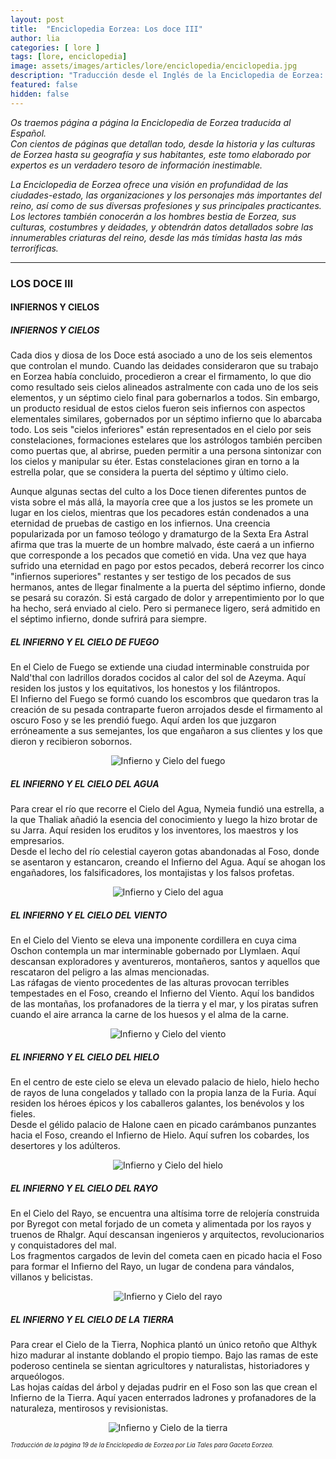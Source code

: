 ```yaml
---
layout: post
title:  "Enciclopedia Eorzea: Los doce III"
author: lia
categories: [ lore ]
tags: [lore, enciclopedia]
image: assets/images/articles/lore/enciclopedia/enciclopedia.jpg
description: "Traducción desde el Inglés de la Enciclopedia de Eorzea: Los doce III"
featured: false
hidden: false
---
```

*Os traemos página a página la Enciclopedia de Eorzea traducida al Español.<br/>
Con cientos de páginas que detallan todo, desde la historia y las culturas de Eorzea hasta su geografía y sus habitantes, este tomo elaborado por expertos es un verdadero tesoro de información inestimable.*

*La Enciclopedia de Eorzea ofrece una visión en profundidad de las ciudades-estado, las organizaciones y los personajes más importantes del reino, así como de sus diversas profesiones y sus principales practicantes. Los lectores también conocerán a los hombres bestia de Eorzea, sus culturas, costumbres y deidades, y obtendrán datos detallados sobre las innumerables criaturas del reino, desde las más tímidas hasta las más terroríficas.*

<hr/>

### LOS DOCE III
#### INFIERNOS Y CIELOS

##### INFIERNOS Y CIELOS
Cada dios y diosa de los Doce está asociado a uno de los seis elementos que controlan el mundo. Cuando las deidades consideraron que su trabajo en Eorzea había concluido, procedieron a crear el firmamento, lo que dio como resultado seis cielos alineados astralmente con cada uno de los seis elementos, y un séptimo cielo final para gobernarlos a todos. Sin embargo, un producto residual de estos cielos fueron seis infiernos con aspectos elementales similares, gobernados por un séptimo infierno que lo abarcaba todo. Los seis "cielos inferiores" están representados en el cielo por seis constelaciones, formaciones estelares que los astrólogos también perciben como puertas que, al abrirse, pueden permitir a una persona sintonizar con los cielos y manipular su éter. Estas constelaciones giran en torno a la estrella polar, que se considera la puerta del séptimo y último cielo.

Aunque algunas sectas del culto a los Doce tienen diferentes puntos de vista sobre el más allá, la mayoría cree que a los justos se les promete un lugar en los cielos, mientras que los pecadores están condenados a una eternidad de pruebas de castigo en los infiernos. Una creencia popularizada por un famoso teólogo y dramaturgo de la Sexta Era Astral afirma que tras la muerte de un hombre malvado, éste caerá a un infierno que corresponde a los pecados que cometió en vida. Una vez que haya sufrido una eternidad en pago por estos pecados, deberá recorrer los cinco "infiernos superiores" restantes y ser testigo de los pecados de sus hermanos, antes de llegar finalmente a la puerta del séptimo infierno, donde se pesará su corazón. Si está cargado de dolor y arrepentimiento por lo que ha hecho, será enviado al cielo. Pero si permanece ligero, será admitido en el séptimo infierno, donde sufrirá para siempre.

##### EL INFIERNO Y EL CIELO DE FUEGO
En el Cielo de Fuego se extiende una ciudad interminable construida por Nald'thal con ladrillos dorados cocidos al calor del sol de Azeyma. Aquí residen los justos y los equitativos, los honestos y los filántropos.<br/>
El Infierno del Fuego se formó cuando los escombros que quedaron tras la creación de su pesada contraparte fueron arrojados desde el firmamento al oscuro Foso y se les prendió fuego. Aquí arden los que juzgaron erróneamente a sus semejantes, los que engañaron a sus clientes y los que dieron y recibieron sobornos.

<p align="center"><img src="{{ site.baseurl }}/assets/images/articles/lore/enciclopedia/10/fuego.jpg" alt="Infierno y Cielo del fuego"/></p>

##### EL INFIERNO Y EL CIELO DEL AGUA
Para crear el río que recorre el Cielo del Agua, Nymeia fundió una estrella, a la que Thaliak añadió la esencia del conocimiento y luego la hizo brotar de su Jarra. Aquí residen los eruditos y los inventores, los maestros y los empresarios.<br/>
Desde el lecho del río celestial cayeron gotas abandonadas al Foso, donde se asentaron y estancaron, creando el Infierno del Agua. Aquí se ahogan los engañadores, los falsificadores, los montajistas y los falsos profetas.

<p align="center"><img src="{{ site.baseurl }}/assets/images/articles/lore/enciclopedia/10/agua.jpg" alt="Infierno y Cielo del agua"/></p>

##### EL INFIERNO Y EL CIELO DEL VIENTO
En el Cielo del Viento se eleva una imponente cordillera en cuya cima Oschon contempla un mar interminable gobernado por Llymlaen. Aquí descansan exploradores y aventureros, montañeros, santos y aquellos que rescataron del peligro a las almas mencionadas.<br/>
Las ráfagas de viento procedentes de las alturas provocan terribles tempestades en el Foso, creando el Infierno del Viento. Aquí los bandidos de las montañas, los profanadores de la tierra y el mar, y los piratas sufren cuando el aire arranca la carne de los huesos y el alma de la carne.

<p align="center"><img src="{{ site.baseurl }}/assets/images/articles/lore/enciclopedia/10/viento.jpg" alt="Infierno y Cielo del viento"/></p>

##### EL INFIERNO Y EL CIELO DEL HIELO
En el centro de este cielo se eleva un elevado palacio de hielo, hielo hecho de rayos de luna congelados y tallado con la propia lanza de la Furia. Aquí residen los héroes épicos y los caballeros galantes, los benévolos y los fieles.<br/>
Desde el gélido palacio de Halone caen en picado carámbanos punzantes hacia el Foso, creando el Infierno de Hielo. Aquí sufren los cobardes, los desertores y los adúlteros.

<p align="center"><img src="{{ site.baseurl }}/assets/images/articles/lore/enciclopedia/10/hielo.jpg" alt="Infierno y Cielo del hielo"/></p>

##### EL INFIERNO Y EL CIELO DEL RAYO
En el Cielo del Rayo, se encuentra una altísima torre de relojería construida por Byregot con metal forjado de un cometa y alimentada por los rayos y truenos de Rhalgr. Aquí descansan ingenieros y arquitectos, revolucionarios y conquistadores del mal.<br/>
Los fragmentos cargados de levin del cometa caen en picado hacia el Foso para formar el Infierno del Rayo, un lugar de condena para vándalos, villanos y belicistas.

<p align="center"><img src="{{ site.baseurl }}/assets/images/articles/lore/enciclopedia/10/trueno.jpg" alt="Infierno y Cielo del rayo"/></p>

##### EL INFIERNO Y EL CIELO DE LA TIERRA
Para crear el Cielo de la Tierra, Nophica plantó un único retoño que Althyk hizo madurar al instante doblando el propio tiempo. Bajo las ramas de este poderoso centinela se sientan agricultores y naturalistas, historiadores y arqueólogos.<br/>
Las hojas caídas del árbol y dejadas pudrir en el Foso son las que crean el Infierno de la Tierra. Aquí yacen enterrados ladrones y profanadores de la naturaleza, mentirosos y revisionistas.

<p align="center"><img src="{{ site.baseurl }}/assets/images/articles/lore/enciclopedia/10/tierra.jpg" alt="Infierno y Cielo de la tierra"/></p>

<sub><sup>*Traducción de la página 19 de la Enciclopedia de Eorzea por Lia Tales para Gaceta Eorzea.*</sup></sub>